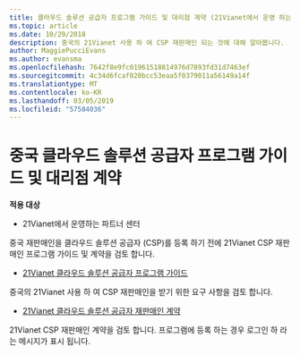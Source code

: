 ```yaml
---
title: 클라우드 솔루션 공급자 프로그램 가이드 및 대리점 계약 (21Vianet에서 운영 하는 파트너 센터)
ms.topic: article
ms.date: 10/29/2018
description: 중국의 21Vianet 사용 하 여 CSP 재판매인 되는 것에 대해 알아봅니다.
author: MaggiePucciEvans
ms.author: evansma
ms.openlocfilehash: 7642f8e9fc01961518814976d7893fd31d7463ef
ms.sourcegitcommit: 4c34d6fcaf020bcc53eaa5f0379011a56149a14f
ms.translationtype: MT
ms.contentlocale: ko-KR
ms.lasthandoff: 03/05/2019
ms.locfileid: "57584036"
---
```

# <a name="china-cloud-solution-provider-program-guide-and-reseller-agreement"></a>중국 클라우드 솔루션 공급자 프로그램 가이드 및 대리점 계약
**적용 대상**

-   21Vianet에서 운영하는 파트너 센터

중국 재판매인을 클라우드 솔루션 공급자 (CSP)를 등록 하기 전에 21Vianet CSP 재판매인 프로그램 가이드 및 계약을 검토 합니다.

-   [21Vianet 클라우드 솔루션 공급자 프로그램 가이드](https://www.21vbluecloud.com/office365/SolProv_programguide/)

중국의 21Vianet 사용 하 여 CSP 재판매인을 받기 위한 요구 사항을 검토 합니다.

-   [21Vianet 클라우드 솔루션 공급자 재판매인 계약](https://www.21vbluecloud.com/office365/ResellerAgr/)

21Vianet CSP 재판매인 계약을 검토 합니다. 프로그램에 등록 하는 경우 로그인 하 라는 메시지가 표시 됩니다. 

